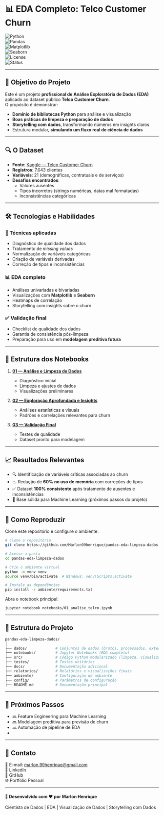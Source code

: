 # 📊 EDA Completo: Telco Customer Churn  

![Python](https://img.shields.io/badge/Python-3.8%2B-blue)  
![Pandas](https://img.shields.io/badge/Pandas-1.3%2B-orange)  
![Matplotlib](https://img.shields.io/badge/Matplotlib-3.5%2B-red)  
![Seaborn](https://img.shields.io/badge/Seaborn-0.11%2B-lightblue)  
![License](https://img.shields.io/badge/License-MIT-green)  
![Status](https://img.shields.io/badge/Status-Concluído-brightgreen)  

---

## 🎯 Objetivo do Projeto  

Este é um projeto **profissional de Análise Exploratória de Dados (EDA)** aplicado ao dataset público **Telco Customer Churn**.  
O propósito é demonstrar:  

- **Domínio de bibliotecas Python** para análise e visualização  
- **Boas práticas de limpeza e preparação de dados**  
- **Storytelling com dados**, transformando números em insights claros  
- Estrutura modular, **simulando um fluxo real de ciência de dados**  

---

## 🔍 O Dataset  

- **Fonte**: [Kaggle — Telco Customer Churn](https://www.kaggle.com/datasets/blastchar/telco-customer-churn)  
- **Registros**: 7.043 clientes  
- **Variáveis**: 21 (demográficas, contratuais e de serviços)  
- **Desafios encontrados**:  
  - Valores ausentes  
  - Tipos incorretos (strings numéricas, datas mal formatadas)  
  - Inconsistências categóricas  

---

## 🛠️ Tecnologias e Habilidades  

### 🔧 Técnicas aplicadas
- Diagnóstico de qualidade dos dados  
- Tratamento de *missing values*  
- Normalização de variáveis categóricas  
- Criação de variáveis derivadas  
- Correção de tipos e inconsistências  

### 📊 EDA completo  
- Análises univariadas e bivariadas  
- Visualizações com **Matplotlib** e **Seaborn**  
- Heatmaps de correlação  
- Storytelling com insights sobre o churn  

### ✅ Validação final  
- Checklist de qualidade dos dados  
- Garantia de consistência pós-limpeza  
- Preparação para uso em **modelagem preditiva futura**  

---

## 📖 Estrutura dos Notebooks  

1. **[01 — Análise e Limpeza de Dados](notebooks/01_analise_telco.ipynb)**  
   - Diagnóstico inicial  
   - Limpeza e ajustes de dados  
   - Visualizações preliminares  

2. **[02 — Exploração Aprofundada e Insights](notebooks/02_analise_exploratoria.ipynb)**  
   - Análises estatísticas e visuais  
   - Padrões e correlações relevantes para churn  

3. **[03 — Validação Final](notebooks/03_validacao_resultados.ipynb)**  
   - Testes de qualidade  
   - Dataset pronto para modelagem  

---

## 📈 Resultados Relevantes  

- 🔍 Identificação de variáveis críticas associadas ao churn  
- 📉 Redução de **60% no uso de memória** com correções de tipos  
- ✅ Dataset **100% consistente** após tratamento de ausentes e inconsistências  
- 🚀 Base sólida para Machine Learning (próximos passos do projeto)  

---

## 🚀 Como Reproduzir  

Clone este repositório e configure o ambiente:  

```bash
# Clone o repositório
git clone https://github.com/Marlon99henrique/pandas-eda-limpeza-dados.git

# Acesse a pasta
cd pandas-eda-limpeza-dados

# Crie o ambiente virtual
python -m venv venv
source venv/bin/activate  # Windows: venv\Scripts\activate

# Instale as dependências
pip install -r ambiente/requirements.txt
```

Abra o notebook principal:
``` bash
jupyter notebook notebooks/01_analise_telco.ipynb
```
----
## 📂 Estrutura do Projeto
```bash
pandas-eda-limpeza-dados/
│
├── dados/             # Conjuntos de dados (brutos, processados, externos)
├── notebooks/         # Jupyter Notebooks (EDA completo)
├── src/               # Código Python modularizado (limpeza, visualização, utils)
├── testes/            # Testes unitários
├── docs/              # Documentação adicional
├── relatorios/        # Relatórios e visualizações finais
├── ambiente/          # Configuração de ambiente
├── config/            # Parâmetros de configuração
├── README.md          # Documentação principal

```
----

## 📌 Próximos Passos  
- 🔜 Feature Engineering para Machine Learning  
- 🔜 Modelagem preditiva para previsão de churn  
- 🔜 Automação de pipeline de EDA
- 
----

## 🤝 Contato  
📩 E-mail: marlon.99henrique@gmail.com  
🔗 LinkedIn  
🐙 GitHub  
🌐 Portfólio Pessoal  

---
#### 📌 Desenvolvido com ❤️ por **Marlon Henrique**
Cientista de Dados | EDA | Visualização de Dados | Storytelling com Dados

